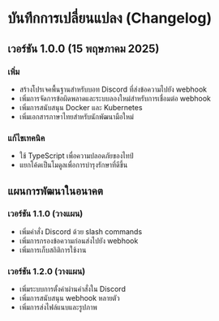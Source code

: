 # บันทึกการเปลี่ยนแปลง (Changelog)

## เวอร์ชัน 1.0.0 (15 พฤษภาคม 2025)

### เพิ่ม
- สร้างโปรเจคพื้นฐานสำหรับบอท Discord ที่ส่งข้อความไปยัง webhook
- เพิ่มการจัดการข้อผิดพลาดและระบบลองใหม่สำหรับการเชื่อมต่อ webhook
- เพิ่มการสนับสนุน Docker และ Kubernetes
- เพิ่มเอกสารภาษาไทยสำหรับนักพัฒนามือใหม่

### แก้ไขเทคนิค
- ใช้ TypeScript เพื่อความปลอดภัยของไทป์
- แยกโค้ดเป็นโมดูลเพื่อการบำรุงรักษาที่ดีขึ้น

## แผนการพัฒนาในอนาคต

### เวอร์ชัน 1.1.0 (วางแผน)
- เพิ่มคำสั่ง Discord ด้วย slash commands
- เพิ่มการกรองข้อความก่อนส่งไปยัง webhook
- เพิ่มการเก็บสถิติการใช้งาน

### เวอร์ชัน 1.2.0 (วางแผน)
- เพิ่มระบบการตั้งค่าผ่านคำสั่งใน Discord
- เพิ่มการสนับสนุน webhook หลายตัว
- เพิ่มการส่งไฟล์แนบและรูปภาพ
